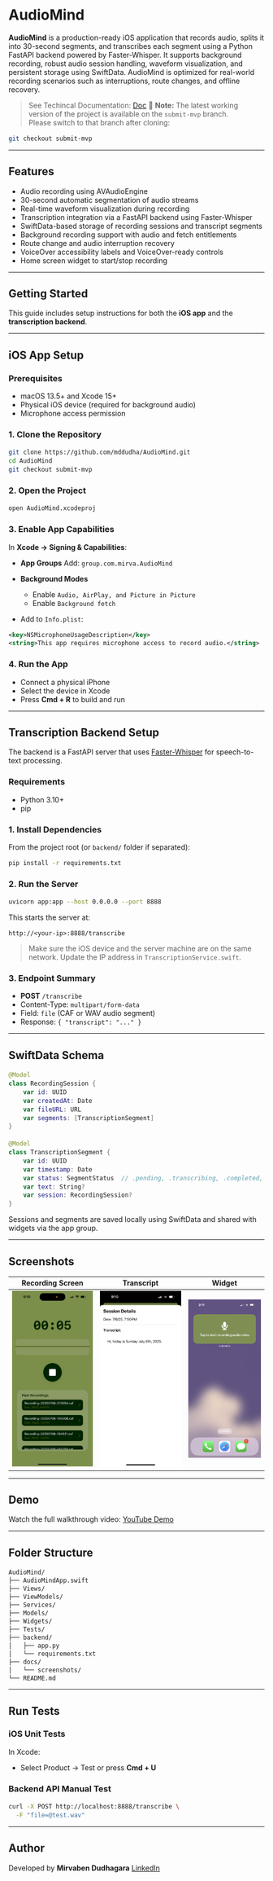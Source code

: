 # AudioMind

**AudioMind** is a production-ready iOS application that records audio, splits it into 30-second segments, and transcribes each segment using a Python FastAPI backend powered by Faster-Whisper. It supports background recording, robust audio session handling, waveform visualization, and persistent storage using SwiftData. AudioMind is optimized for real-world recording scenarios such as interruptions, route changes, and offline recovery.
> See Techincal Documentation: [Doc](https://docs.google.com/document/d/1C3Ws0vs85__Mi1tgAe4MEAJ7TpuIF1XSFF8NRioMvws/edit?usp=sharing)
> 📌 **Note:** The latest working version of the project is available on the `submit-mvp` branch.  
> Please switch to that branch after cloning:

```bash
git checkout submit-mvp
````

---

## Features

* Audio recording using AVAudioEngine
* 30-second automatic segmentation of audio streams
* Real-time waveform visualization during recording
* Transcription integration via a FastAPI backend using Faster-Whisper
* SwiftData-based storage of recording sessions and transcript segments
* Background recording support with audio and fetch entitlements
* Route change and audio interruption recovery
* VoiceOver accessibility labels and VoiceOver-ready controls
* Home screen widget to start/stop recording

---

## Getting Started

This guide includes setup instructions for both the **iOS app** and the **transcription backend**.

---

## iOS App Setup

### Prerequisites

* macOS 13.5+ and Xcode 15+
* Physical iOS device (required for background audio)
* Microphone access permission

### 1. Clone the Repository

```bash
git clone https://github.com/mddudha/AudioMind.git
cd AudioMind
git checkout submit-mvp
```

### 2. Open the Project

```bash
open AudioMind.xcodeproj
```

### 3. Enable App Capabilities

In **Xcode → Signing & Capabilities**:

* **App Groups**
  Add: `group.com.mirva.AudioMind`

* **Background Modes**

  * Enable `Audio, AirPlay, and Picture in Picture`
  * Enable `Background fetch`

* Add to `Info.plist`:

```xml
<key>NSMicrophoneUsageDescription</key>
<string>This app requires microphone access to record audio.</string>
```

### 4. Run the App

* Connect a physical iPhone
* Select the device in Xcode
* Press **Cmd + R** to build and run

---

## Transcription Backend Setup

The backend is a FastAPI server that uses [Faster-Whisper](https://github.com/SYSTRAN/faster-whisper) for speech-to-text processing.

### Requirements

* Python 3.10+
* pip

### 1. Install Dependencies

From the project root (or `backend/` folder if separated):

```bash
pip install -r requirements.txt
```

### 2. Run the Server

```bash
uvicorn app:app --host 0.0.0.0 --port 8888
```

This starts the server at:

```
http://<your-ip>:8888/transcribe
```

> Make sure the iOS device and the server machine are on the same network. Update the IP address in `TranscriptionService.swift`.

### 3. Endpoint Summary

* **POST** `/transcribe`
* Content-Type: `multipart/form-data`
* Field: `file` (CAF or WAV audio segment)
* Response: `{ "transcript": "..." }`

---

## SwiftData Schema

```swift
@Model
class RecordingSession {
    var id: UUID
    var createdAt: Date
    var fileURL: URL
    var segments: [TranscriptionSegment]
}

@Model
class TranscriptionSegment {
    var id: UUID
    var timestamp: Date
    var status: SegmentStatus  // .pending, .transcribing, .completed, .failed
    var text: String?
    var session: RecordingSession?
}
```

Sessions and segments are saved locally using SwiftData and shared with widgets via the app group.

---

## Screenshots

| Recording Screen                             | Transcript                                 | Widget                                     |
| -------------------------------------------- | ------------------------------------------ | ------------------------------------------ | 
| ![Recording](https://github.com/mddudha/audiomind-app/blob/submit-mvp/1.PNG) | ![Transcript](https://github.com/mddudha/audiomind-app/blob/submit-mvp/2.PNG) | ![Widget](https://github.com/mddudha/audiomind-app/blob/submit-mvp/3.PNG) |
---

## Demo

Watch the full walkthrough video:
[YouTube Demo](https://youtube.com/shorts/d8G3phNo_sc)

---

## Folder Structure

```
AudioMind/
├── AudioMindApp.swift
├── Views/
├── ViewModels/
├── Services/
├── Models/
├── Widgets/
├── Tests/
├── backend/
│   ├── app.py
│   └── requirements.txt
├── docs/
│   └── screenshots/
└── README.md
```

---

## Run Tests

### iOS Unit Tests

In Xcode:

* Select Product → Test or press **Cmd + U**

### Backend API Manual Test

```bash
curl -X POST http://localhost:8888/transcribe \
  -F "file=@test.wav"
```

---

## Author

Developed by **Mirvaben Dudhagara**
[LinkedIn](https://www.linkedin.com/in/mirva-dudhagara)
```
```
